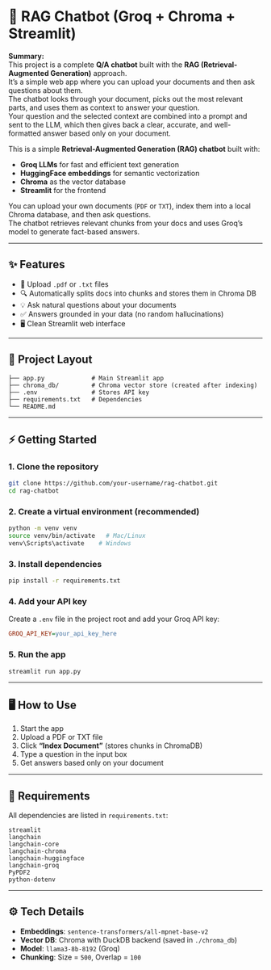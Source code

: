 # 💬 RAG Chatbot (Groq + Chroma + Streamlit)

**Summary:**  
This project is a complete **Q/A chatbot** built with the **RAG (Retrieval-Augmented Generation)** approach.  
It’s a simple web app where you can upload your documents and then ask questions about them.  
The chatbot looks through your document, picks out the most relevant parts, and uses them as context to answer your question.  
Your question and the selected context are combined into a prompt and sent to the LLM, which then gives back a clear, accurate, and well-formatted answer based only on your document.  

This is a simple **Retrieval-Augmented Generation (RAG) chatbot** built with:

- **Groq LLMs** for fast and efficient text generation  
- **HuggingFace embeddings** for semantic vectorization  
- **Chroma** as the vector database  
- **Streamlit** for the frontend  

You can upload your own documents (`PDF` or `TXT`), index them into a local Chroma database, and then ask questions.  
The chatbot retrieves relevant chunks from your docs and uses Groq’s model to generate fact-based answers.  

---

## ✨ Features
- 📄 Upload `.pdf` or `.txt` files  
- 🔍 Automatically splits docs into chunks and stores them in Chroma DB  
- 💡 Ask natural questions about your documents  
- ✅ Answers grounded in your data (no random hallucinations)  
- 🖥️ Clean Streamlit web interface  

---

## 📂 Project Layout
```
├── app.py             # Main Streamlit app
├── chroma_db/         # Chroma vector store (created after indexing)
├── .env               # Stores API key
├── requirements.txt   # Dependencies
└── README.md  
```

---

## ⚡ Getting Started

### 1. Clone the repository
```bash
git clone https://github.com/your-username/rag-chatbot.git
cd rag-chatbot
```

### 2. Create a virtual environment (recommended)
```bash
python -m venv venv
source venv/bin/activate   # Mac/Linux
venv\Scripts\activate    # Windows
```

### 3. Install dependencies
```bash
pip install -r requirements.txt
```

### 4. Add your API key
Create a `.env` file in the project root and add your Groq API key:
```ini
GROQ_API_KEY=your_api_key_here
```

### 5. Run the app
```bash
streamlit run app.py
```

---

## 🖥️ How to Use
1. Start the app  
2. Upload a PDF or TXT file  
3. Click **“Index Document”** (stores chunks in ChromaDB)  
4. Type a question in the input box  
5. Get answers based only on your document  

---

## 🧰 Requirements
All dependencies are listed in `requirements.txt`:

```
streamlit
langchain
langchain-core
langchain-chroma
langchain-huggingface
langchain-groq
PyPDF2
python-dotenv
```

---

## ⚙️ Tech Details
- **Embeddings**: `sentence-transformers/all-mpnet-base-v2`  
- **Vector DB**: Chroma with DuckDB backend (saved in `./chroma_db`)  
- **Model**: `llama3-8b-8192` (Groq)  
- **Chunking**: Size = `500`, Overlap = `100`  

